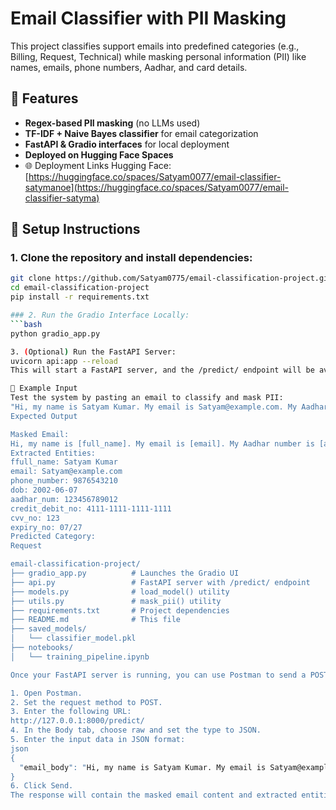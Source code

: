 # Email Classifier with PII Masking

This project classifies support emails into predefined categories (e.g., Billing, Request, Technical) while masking personal information (PII) like names, emails, phone numbers, Aadhar, and card details.

## 🚀 Features
- **Regex-based PII masking** (no LLMs used)
- **TF-IDF + Naive Bayes classifier** for email categorization
- **FastAPI & Gradio interfaces** for local deployment
- **Deployed on Hugging Face Spaces**
- 🌐 Deployment Links
Hugging Face: [https://huggingface.co/spaces/Satyam0077/email-classifier-satymanoe](https://huggingface.co/spaces/Satyam0077/email-classifier-satyma)

## 🔧 Setup Instructions

### 1. Clone the repository and install dependencies:
```bash
git clone https://github.com/Satyam0775/email-classification-project.git
cd email-classification-project
pip install -r requirements.txt

### 2. Run the Gradio Interface Locally:
```bash
python gradio_app.py

3. (Optional) Run the FastAPI Server:
uvicorn api:app --reload
This will start a FastAPI server, and the /predict/ endpoint will be available at http://127.0.0.1:8000/predict/.

🧪 Example Input
Test the system by pasting an email to classify and mask PII:
"Hi, my name is Satyam Kumar. My email is Satyam@example.com. My Aadhar number is 123456789012, my phone number is 9876543210, DOB is 2002-06-07. My card is 4111-1111-1111-1111, CVV 123, expiry 07/27.
Expected Output

Masked Email:
Hi, my name is [full_name]. My email is [email]. My Aadhar number is [aadhar_num], my phone number is [phone_number], DOB is [dob]. My card number is [credit_debit_no], CVV [cvv_no], expiry [expiry_no].
Extracted Entities:
ffull_name: Satyam Kumar
email: Satyam@example.com
phone_number: 9876543210
dob: 2002-06-07
aadhar_num: 123456789012
credit_debit_no: 4111-1111-1111-1111
cvv_no: 123
expiry_no: 07/27
Predicted Category:
Request

email-classification-project/
├── gradio_app.py          # Launches the Gradio UI
├── api.py                 # FastAPI server with /predict/ endpoint
├── models.py              # load_model() utility
├── utils.py               # mask_pii() utility
├── requirements.txt       # Project dependencies
├── README.md              # This file
├── saved_models/
│   └── classifier_model.pkl
├── notebooks/
│   └── training_pipeline.ipynb

Once your FastAPI server is running, you can use Postman to send a POST request to the /predict/ endpoint to classify emails and mask PII.

1. Open Postman.
2. Set the request method to POST.
3. Enter the following URL:
http://127.0.0.1:8000/predict/
4. In the Body tab, choose raw and set the type to JSON.
5. Enter the input data in JSON format:
json
{
  "email_body": "Hi, my name is Satyam Kumar. My email is Satyam@example.com. My Aadhar number is 123456789012, my phone number is 9876543210, DOB is 2002-06-07. My card is 4111-1111-1111-1111, CVV 123, expiry 07/27."
}
6. Click Send.
The response will contain the masked email content and extracted entities, as shown in the expected output section.

